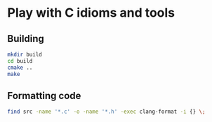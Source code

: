 # Play with C idioms and tools

## Building

```sh
mkdir build
cd build
cmake ..
make
```

## Formatting code

```sh
find src -name '*.c' -o -name '*.h' -exec clang-format -i {} \;
```